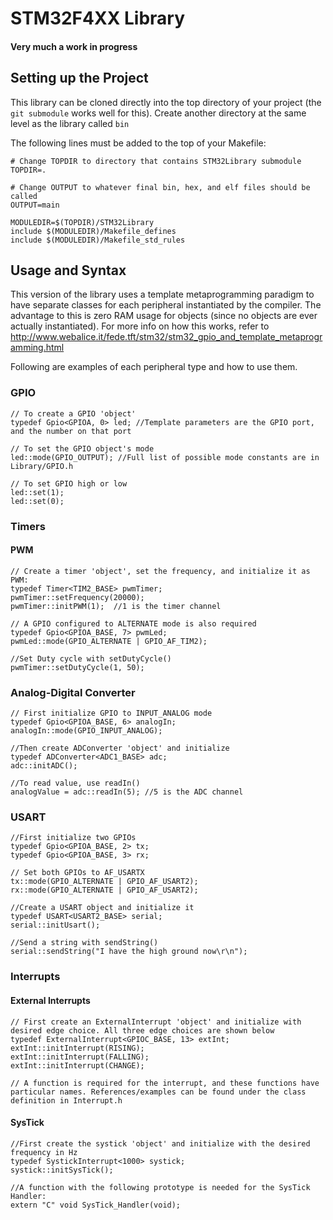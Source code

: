 # STM32F4XX Library
#### Very much a work in progress

## Setting up the Project

This library can be cloned directly into the top directory of your project (the `git submodule` works well for this).
Create another directory at the same level as the library called `bin`

The following lines must be added to the top of your Makefile:
```
# Change TOPDIR to directory that contains STM32Library submodule
TOPDIR=.

# Change OUTPUT to whatever final bin, hex, and elf files should be called
OUTPUT=main

MODULEDIR=$(TOPDIR)/STM32Library
include $(MODULEDIR)/Makefile_defines
include $(MODULEDIR)/Makefile_std_rules
```

## Usage and Syntax
This version of the library uses a template metaprogramming paradigm to have separate classes for each peripheral
instantiated by the compiler. 
The advantage to this is zero RAM usage for objects (since no objects are ever actually instantiated).
For more info on how this works, refer to http://www.webalice.it/fede.tft/stm32/stm32_gpio_and_template_metaprogramming.html

Following are examples of each peripheral type and how to use them.

### GPIO
```
// To create a GPIO 'object'
typedef Gpio<GPIOA, 0> led; //Template parameters are the GPIO port, and the number on that port

// To set the GPIO object's mode
led::mode(GPIO_OUTPUT); //Full list of possible mode constants are in Library/GPIO.h

// To set GPIO high or low
led::set(1);
led::set(0);

```

### Timers
#### PWM
```
// Create a timer 'object', set the frequency, and initialize it as PWM:
typedef Timer<TIM2_BASE> pwmTimer;
pwmTimer::setFrequency(20000);
pwmTimer::initPWM(1);  //1 is the timer channel

// A GPIO configured to ALTERNATE mode is also required
typedef Gpio<GPIOA_BASE, 7> pwmLed;
pwmLed::mode(GPIO_ALTERNATE | GPIO_AF_TIM2);

//Set Duty cycle with setDutyCycle()
pwmTimer::setDutyCycle(1, 50);

```

### Analog-Digital Converter
```
// First initialize GPIO to INPUT_ANALOG mode
typedef Gpio<GPIOA_BASE, 6> analogIn;
analogIn::mode(GPIO_INPUT_ANALOG);

//Then create ADConverter 'object' and initialize
typedef ADConverter<ADC1_BASE> adc;
adc::initADC();

//To read value, use readIn()
analogValue = adc::readIn(5); //5 is the ADC channel

```

### USART
```
//First initialize two GPIOs
typedef Gpio<GPIOA_BASE, 2> tx;
typedef Gpio<GPIOA_BASE, 3> rx;

// Set both GPIOs to AF_USARTX
tx::mode(GPIO_ALTERNATE | GPIO_AF_USART2);
rx::mode(GPIO_ALTERNATE | GPIO_AF_USART2);

//Create a USART object and initialize it
typedef USART<USART2_BASE> serial;
serial::initUsart();

//Send a string with sendString()
serial::sendString("I have the high ground now\r\n");
```

### Interrupts
#### External Interrupts
```
// First create an ExternalInterrupt 'object' and initialize with desired edge choice. All three edge choices are shown below
typedef ExternalInterrupt<GPIOC_BASE, 13> extInt;
extInt::initInterrupt(RISING);
extInt::initInterrupt(FALLING);
extInt::initInterrupt(CHANGE);

// A function is required for the interrupt, and these functions have particular names. References/examples can be found under the class definition in Interrupt.h
```

#### SysTick
```
//First create the systick 'object' and initialize with the desired frequency in Hz
typedef SystickInterrupt<1000> systick;
systick::initSysTick();

//A function with the following prototype is needed for the SysTick Handler:
extern "C" void SysTick_Handler(void);
```